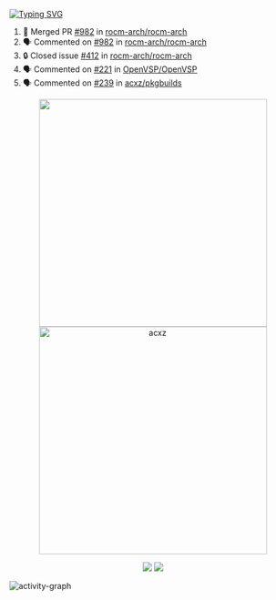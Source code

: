 [![Typing SVG](https://readme-typing-svg.herokuapp.com?size=16&color=AFFFA3&multiline=true&height=75&lines=contributing+to+robotics%2Fae%2Fml%2Fgpu;packaging+it+for+archlinux;ricer)](https://git.io/typing-svg)

<!--START_SECTION:activity-->
1. 🎉 Merged PR [#982](https://github.com/rocm-arch/rocm-arch/pull/982) in [rocm-arch/rocm-arch](https://github.com/rocm-arch/rocm-arch)
2. 🗣 Commented on [#982](https://github.com/rocm-arch/rocm-arch/pull/982#issuecomment-2241339945) in [rocm-arch/rocm-arch](https://github.com/rocm-arch/rocm-arch)
3. 🔒 Closed issue [#412](https://github.com/rocm-arch/rocm-arch/issues/412) in [rocm-arch/rocm-arch](https://github.com/rocm-arch/rocm-arch)
4. 🗣 Commented on [#221](https://github.com/OpenVSP/OpenVSP/pull/221#issuecomment-2241316395) in [OpenVSP/OpenVSP](https://github.com/OpenVSP/OpenVSP)
5. 🗣 Commented on [#239](https://github.com/acxz/pkgbuilds/issues/239#issuecomment-2241292662) in [acxz/pkgbuilds](https://github.com/acxz/pkgbuilds)
<!--END_SECTION:activity-->

<p align="center">
  <img width="400em" src=https://github-readme-stats.vercel.app/api?username=acxz&include_all_commits=true&show_icons=true />
  <img width="400em" src="https://github-readme-streak-stats.herokuapp.com/?user=acxz&" alt="acxz" />
</p>

<p align="center">
  <img src=https://github-readme-stats.vercel.app/api/top-langs/?username=acxz&layout=compact />
  <img src=https://github-profile-trophy.vercel.app/?username=acxz&row=2&column=4 />
</p>

![activity-graph](https://github-readme-activity-graph.vercel.app/graph?username=acxz&bg_color=053c4a&color=ffffff&line=76c533&point=8f2fe1&area=true&hide_border=true&hide_title=true)
